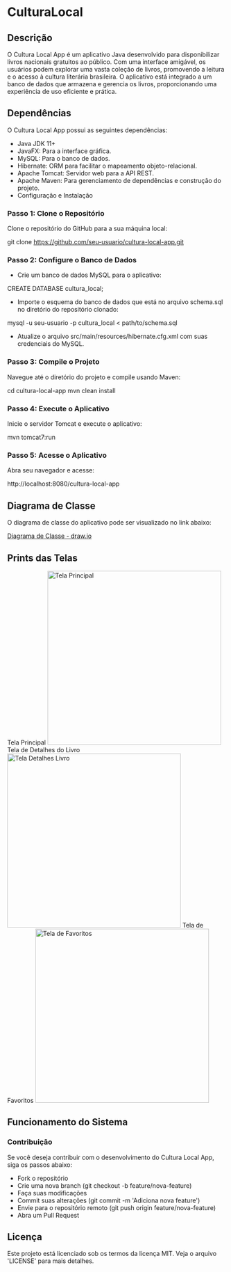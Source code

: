 # CulturaLocal

## Descrição

O Cultura Local App é um aplicativo Java desenvolvido para disponibilizar livros nacionais gratuitos ao público. Com uma interface amigável, os usuários podem explorar uma vasta coleção de livros, promovendo a leitura e o acesso à cultura literária brasileira. O aplicativo está integrado a um banco de dados que armazena e gerencia os livros, proporcionando uma experiência de uso eficiente e prática.

## Dependências

O Cultura Local App possui as seguintes dependências:

- Java JDK 11+
- JavaFX: Para a interface gráfica.
- MySQL: Para o banco de dados.
- Hibernate: ORM para facilitar o mapeamento objeto-relacional.
- Apache Tomcat: Servidor web para a API REST.
- Apache Maven: Para gerenciamento de dependências e construção do projeto.
- Configuração e Instalação

### Passo 1: Clone o Repositório

Clone o repositório do GitHub para a sua máquina local:

git clone https://github.com/seu-usuario/cultura-local-app.git

### Passo 2: Configure o Banco de Dados

 - Crie um banco de dados MySQL para o aplicativo:

CREATE DATABASE cultura_local;

- Importe o esquema do banco de dados que está no arquivo schema.sql no diretório do repositório clonado:

mysql -u seu-usuario -p cultura_local < path/to/schema.sql

- Atualize o arquivo src/main/resources/hibernate.cfg.xml com suas credenciais do MySQL.


### Passo 3: Compile o Projeto

Navegue até o diretório do projeto e compile usando Maven:

cd cultura-local-app
mvn clean install

### Passo 4: Execute o Aplicativo

Inicie o servidor Tomcat e execute o aplicativo:

mvn tomcat7:run

### Passo 5: Acesse o Aplicativo

Abra seu navegador e acesse:

http://localhost:8080/cultura-local-app

## Diagrama de Classe
O diagrama de classe do aplicativo pode ser visualizado no link abaixo:

[Diagrama de Classe - draw.io](https://drive.google.com/file/d/1-AQ9ti8JQ_kXp2ZRGPz3aR4RHEpQUlHD/view?usp=sharing)

## Prints das Telas
Tela Principal
<img src="data:image/png;base64,{base64_image_1}" alt="Tela Principal" width="400"/>
Tela de Detalhes do Livro
<img src="data:image/png;base64,{base64_image_2}" alt="Tela Detalhes Livro" width="400"/>
Tela de Favoritos
<img src="data:image/png;base64,{base64_image_3}" alt="Tela de Favoritos" width="400"/>


## Funcionamento do Sistema

### Contribuição

Se você deseja contribuir com o desenvolvimento do Cultura Local App, siga os passos abaixo:

- Fork o repositório
- Crie uma nova branch (git checkout -b feature/nova-feature)
- Faça suas modificações
- Commit suas alterações (git commit -m 'Adiciona nova feature')
- Envie para o repositório remoto (git push origin feature/nova-feature)
- Abra um Pull Request

## Licença
Este projeto está licenciado sob os termos da licença MIT. Veja o arquivo 'LICENSE' para mais detalhes.
